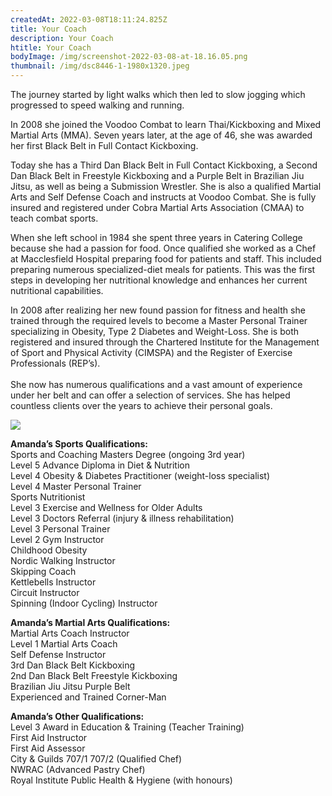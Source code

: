 ```yaml
---
createdAt: 2022-03-08T18:11:24.825Z
title: Your Coach
description: Your Coach
htitle: Your Coach
bodyImage: /img/screenshot-2022-03-08-at-18.16.05.png
thumbnail: /img/dsc8446-1-1980x1320.jpeg
---
```

The journey started by light walks which then led to slow jogging which progressed to speed walking and running.

In 2008 she joined the Voodoo Combat to learn Thai/Kickboxing and Mixed Martial Arts (MMA). Seven years later, at the age of 46, she was awarded her first Black Belt in Full Contact Kickboxing.

Today she has a Third Dan Black Belt in Full Contact Kickboxing, a Second Dan Black Belt in Freestyle Kickboxing and a Purple Belt in Brazilian Jiu Jitsu, as well as being a Submission Wrestler. She is also a qualified Martial Arts and Self Defense Coach and instructs at Voodoo Combat. She is fully insured and registered under Cobra Martial Arts Association (CMAA) to teach combat sports.

When she left school in 1984 she spent three years in Catering College because she had a passion for food. Once qualified she worked as a Chef at Macclesfield Hospital preparing food for patients and staff. This included preparing numerous specialized-diet meals for patients. This was the first steps in developing her nutritional knowledge and enhances her current nutritional capabilities.

In 2008 after realizing her new found passion for fitness and health she trained through the required levels to become a Master Personal Trainer specializing in Obesity, Type 2 Diabetes and Weight-Loss. She is both registered and insured through the Chartered Institute for the Management of Sport and Physical Activity (CIMSPA) and the Register of Exercise Professionals (REP’s).\
\
She now has numerous qualifications and a vast amount of experience under her belt and can offer a selection of services. She has helped countless clients over the years to achieve their personal goals.

![](http://voodooperformancecoaching.co.uk/wp-content/uploads/2021/02/13-681x1024.jpg)

**Amanda’s Sports Qualifications:**\
Sports and Coaching Masters Degree (ongoing 3rd year)\
Level 5 Advance Diploma in Diet & Nutrition\
Level 4 Obesity & Diabetes Practitioner (weight-loss specialist)\
Level 4 Master Personal Trainer\
Sports Nutritionist\
Level 3 Exercise and Wellness for Older Adults\
Level 3 Doctors Referral (injury & illness rehabilitation)\
Level 3 Personal Trainer\
Level 2 Gym Instructor\
Childhood Obesity\
Nordic Walking Instructor\
Skipping Coach\
Kettlebells Instructor\
Circuit Instructor\
Spinning (Indoor Cycling) Instructor

**Amanda’s Martial Arts Qualifications:**\
Martial Arts Coach Instructor\
Level 1 Martial Arts Coach\
Self Defense Instructor\
3rd Dan Black Belt Kickboxing\
2nd Dan Black Belt Freestyle Kickboxing\
Brazilian Jiu Jitsu Purple Belt\
Experienced and Trained Corner-Man

**Amanda’s Other Qualifications:**\
Level 3 Award in Education & Training (Teacher Training)\
First Aid Instructor\
First Aid Assessor\
City & Guilds 707/1 707/2 (Qualified Chef)\
NWRAC (Advanced Pastry Chef)\
Royal Institute Public Health & Hygiene (with honours)